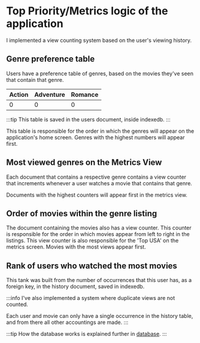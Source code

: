 # Top Priority/Metrics logic of the application

I implemented a view counting system based on the user's viewing history.

## Genre preference table

Users have a preference table of genres, based on the movies they've seen that contain that genre.

| Action | Adventure | Romance |
|--------|-----------|---------|
|    0   |     0     |    0    |

:::tip
This table is saved in the users document, inside indexedb.
:::

This table is responsible for the order in which the genres will appear on the application's home screen. Genres with the highest numbers will appear first.

## Most viewed genres on the Metrics View

Each document that contains a respective genre contains a view counter that increments whenever a user watches a movie that contains that genre.

Documents with the highest counters will appear first in the metrics view.

## Order of movies within the genre listing

The document containing the movies also has a view counter. This counter is responsible for the order in which movies appear from left to right in the listings.
This view counter is also responsible for the 'Top USA' on the metrics screen. Movies with the most views appear first.

## Rank of users who watched the most movies

This tank was built from the number of occurrences that this user has, as a foreign key, in the history document, saved in indexedb.

:::info
I've also implemented a system where duplicate views are not counted.

Each user and movie can only have a single occurrence in the history table, and from there all other accountings are made.
:::

:::tip
How the database works is explained further in [database](./database.md).
:::
